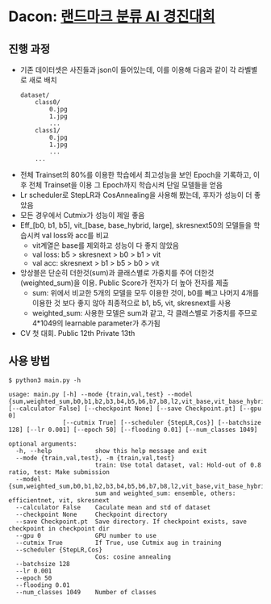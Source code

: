 # Dacon: [랜드마크 분류 AI 경진대회](https://dacon.io/competitions/official/235585/overview/)
## 진행 과정
* 기존 데이터셋은 사진들과 json이 들어있는데, 이를 이용해 다음과 같이 각 라벨별로 새로 배치
    ```shell
    dataset/
        class0/
            0.jpg
            1.jpg
            ...
        class1/
            0.jpg
            1.jpg
            ...
        ...
    ```
* 전체 Trainset의 80%를 이용한 학습에서 최고성능을 보인 Epoch을 기록하고, 이후 전체 Trainset을 이용 그 Epoch까지 학습시켜 단일 모델들을 얻음
* Lr scheduler로 StepLR과 CosAnnealing을 사용해 봤는데, 후자가 성능이 더 좋았음
* 모든 경우에서 Cutmix가 성능이 제일 좋음
* Eff_[b0, b1, b5], vit_[base, base_hybrid, large], skresnext50의 모델들을 학습시켜 val loss와 acc를 비교 
    * vit계열은 base를 제외하고 성능이 다 좋지 않았음
    * val loss: b5 > skresnext > b0 > b1 > vit
    * val acc: skresnext > b1 > b5 > b0 > vit
* 앙상블은 단순히 더한것(sum)과 클래스별로 가중치를 주어 더한것(weighted_sum)을 이용. Public Score가 전자가 더 높아 전자를 제출
    * sum: 위에서 비교한 5개의 모델을 모두 이용한 것이, b0를 빼고 나머지 4개를 이용한 것 보다 좋지 않아 최종적으로 b1, b5, vit, skresnext를 사용
    * weighted_sum: 사용한 모델은 sum과 같고, 각 클래스별로 가중치를 주므로 4*1049의 learnable parameter가 추가됨
* CV 첫 대회. Public 12th Private 13th

## 사용 방법
```shell
$ python3 main.py -h
```

```console
usage: main.py [-h] --mode {train,val,test} --model {sum,weighted_sum,b0,b1,b2,b3,b4,b5,b6,b7,b8,l2,vit_base,vit_base_hybrid,vit_large,skresnext50} [--calculator False] [--checkpoint None] [--save Checkpoint.pt] [--gpu 0]
               [--cutmix True] [--scheduler {StepLR,Cos}] [--batchsize 128] [--lr 0.001] [--epoch 50] [--flooding 0.01] [--num_classes 1049]

optional arguments:
  -h, --help            show this help message and exit
  --mode {train,val,test}, -m {train,val,test}
                        train: Use total dataset, val: Hold-out of 0.8 ratio, test: Make submission
  --model {sum,weighted_sum,b0,b1,b2,b3,b4,b5,b6,b7,b8,l2,vit_base,vit_base_hybrid,vit_large,skresnext50}
                        sum and weighted_sum: ensemble, others: efficientnet, vit, skresnext
  --calculator False    Caculate mean and std of dataset
  --checkpoint None     Checkpoint directory
  --save Checkpoint.pt  Save directory. If checkpoint exists, save checkpoint in checkpoint dir
  --gpu 0               GPU number to use
  --cutmix True         If True, use Cutmix aug in training
  --scheduler {StepLR,Cos}
                        Cos: cosine annealing
  --batchsize 128
  --lr 0.001
  --epoch 50
  --flooding 0.01
  --num_classes 1049    Number of classes
```
